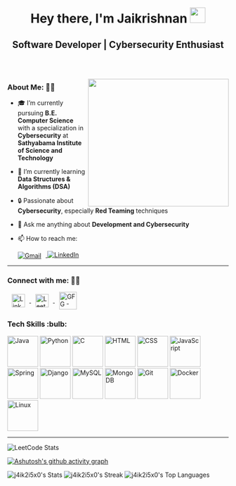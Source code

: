 <h1 align="center">Hey there, I'm Jaikrishnan <img src="https://media.giphy.com/media/hvRJCLFzcasrR4ia7z/giphy.gif" width="35"></h1>  
<h2 align="center">Software Developer | Cybersecurity Enthusiast </h2>  

&nbsp;  
&nbsp;  
<div>
  
<img align="right" width="320" height="290" src="https://user-images.githubusercontent.com/74038190/212749695-a6817c5a-a794-462b-afca-1b5ce7dd5e63.gif">
</div>

### About Me: 🙋‍♂️  
- 🎓 I’m currently pursuing **B.E. Computer Science** with a specialization in **Cybersecurity** at **Sathyabama Institute of Science and Technology**  

- 🌱 I’m currently learning **Data Structures & Algorithms (DSA)**  

- 🔒 Passionate about **Cybersecurity**, especially **Red Teaming** techniques  

- 💭 Ask me anything about **Development and Cybersecurity**  

- 📫 How to reach me: 
    <p>
      <a href="mailto:jaikris24@gmail.com">
        <img src="https://img.shields.io/badge/Gmail-D14836?style=for-the-badge&logo=gmail&logoColor=white" alt="Gmail" style="vertical-align: middle; margin-right: 10px;" /> </a>   <a href="https://www.linkedin.com/in/jai-kriz/"> <img src="https://img.shields.io/badge/LinkedIn-0077B5?style=for-the-badge&logo=linkedin&logoColor=white" alt="LinkedIn" /> </a>
    </p>

---


<h3 align="left">Connect with me: 👨‍💻</h3>
<p align="left">
  <a href="https://www.linkedin.com/in/jai-kriz/" target="_blank">
    <img align="center" src="https://raw.githubusercontent.com/rahuldkjain/github-profile-readme-generator/master/src/images/icons/Social/linked-in-alt.svg" alt="LinkedIn - Jaikrishnan J" height="30" width="30" hspace="10" />
  </a>
  <a href="https://leetcode.com/jaikris24/" target="_blank">
    <img align="center" src="https://raw.githubusercontent.com/rahuldkjain/github-profile-readme-generator/master/src/images/icons/Social/leet-code.svg" alt="Leetcode - Jaikrishnan J" height="30" width="30" hspace="10" />
  </a>
  <a href="https://www.geeksforgeeks.org/j4ik2i5x0/" target="_blank">
    <img align="center" src="https://raw.githubusercontent.com/rahuldkjain/github-profile-readme-generator/master/src/images/icons/Social/geeks-for-geeks.svg" alt="GFG - Jaikrishnan J" height="40" width="40" hspace="10" />
  </a>
</p>

<p align="left">
  <h3>Tech Skills :bulb:</h3>
</p>

<div align="left">
  <img width="70" height="70" src="https://img.icons8.com/color/96/java-coffee-cup-logo--v1.png" alt="Java"/>
  <img width="70" height="70" src="https://img.icons8.com/color/96/python--v1.png" alt="Python"/>
  <img width="70" height="70" src="https://img.icons8.com/color/96/c-programming.png" alt="C"/>
  <img width="70" height="70" src="https://img.icons8.com/color/96/html-5.png" alt="HTML"/>
  <img width="70" height="70" src="https://img.icons8.com/color/96/css3.png" alt="CSS"/>
  <img width="70" height="70" src="https://img.icons8.com/color/96/javascript--v1.png" alt="JavaScript"/>
  <img width="70" height="70" src="https://img.icons8.com/color/80/spring-logo.png" alt="Spring"/>
  <img width="70" height="70" src="https://img.icons8.com/material-outlined/80/django.png" alt="Django"/>
  <img width="70" height="70" src="https://img.icons8.com/color/80/mysql-logo.png" alt="MySQL"/>
  <img width="70" height="70" src="https://img.icons8.com/color/80/mongo-db.png" alt="MongoDB"/>
  <img width="70" height="70" src="https://img.icons8.com/color/80/git.png" alt="Git"/>
  <img width="70" height="70" src="https://img.icons8.com/fluency/80/docker.png" alt="Docker"/>
  <img width="70" height="70" src="https://img.icons8.com/color/80/linux--v1.png" alt="Linux"/>
</div>

---


![LeetCode Stats](https://leetcard.jacoblin.cool/jaikris24?theme=dark&font=Scada&ext=heatmap)


[![Ashutosh's github activity graph](https://github-readme-activity-graph.vercel.app/graph?username=j4ik2i5x0&bg_color=000000&color=ffffff&line=32c33c&point=92e8b7&area=true&hide_border=true)](https://github.com/ashutosh00710/github-readme-activity-graph)

![j4ik2i5x0's Stats](https://github-readme-stats.vercel.app/api?username=j4ik2i5x0&theme=gotham&show_icons=true&hide_border=true&count_private=true) 
![j4ik2i5x0's Streak](https://github-readme-streak-stats.herokuapp.com/?user=j4ik2i5x0&theme=gotham&hide_border=true) ![j4ik2i5x0's Top Languages](https://github-readme-stats.vercel.app/api/top-langs/?username=j4ik2i5x0&theme=gotham&show_icons=true&hide_border=true&layout=compact)

